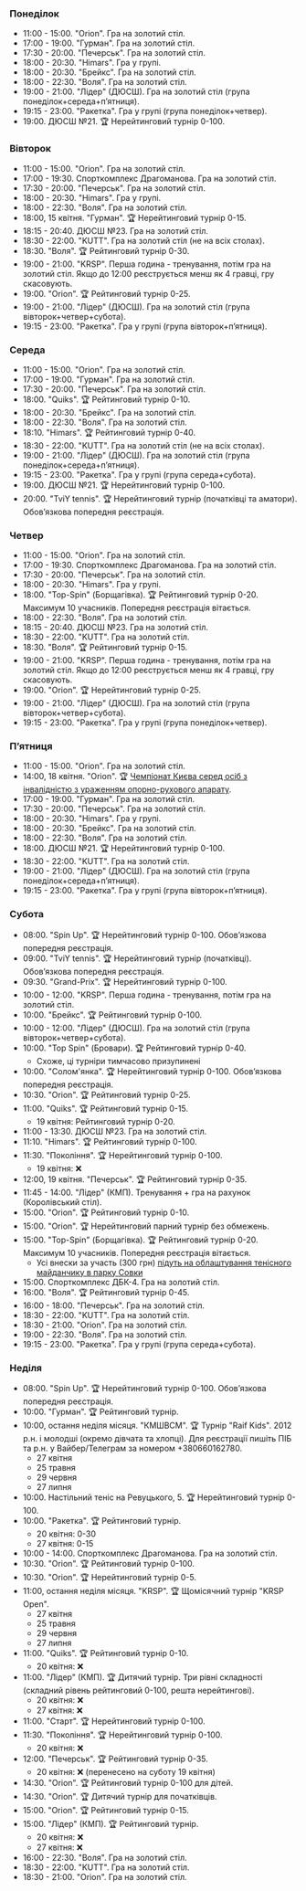 ﻿
<h3 id="monday">Понеділок</h3>

* 11:00 - 15:00. "Orion". Гра на золотий стіл.
* 17:00 - 19:00. "Гурман". Гра на золотий стіл.
* 17:30 - 20:00. "Печерськ". Гра на золотий стіл.
* 18:00 - 20:30. "Himars". Гра у групі.
* 18:00 - 20:30. "Брейкс". Гра на золотий стіл.
* 18:00 - 22:30. "Воля". Гра на золотий стіл.
* 19:00 - 21:00. "Лідер" (ДЮСШ). Гра на золотий стіл (група понеділок+середа+пʼятниця).
* 19:15 - 23:00. "Ракетка". Гра у групі (група понеділок+четвер).
* 19:00. ДЮСШ №21. 🏆 Нерейтинговий турнір 0-100.

<h3 id="tuesday">Вівторок</h3>

* 11:00 - 15:00. "Orion". Гра на золотий стіл.
* 17:00 - 19:30. Спорткомплекс Драгоманова. Гра на золотий стіл.
* 17:30 - 20:00. "Печерськ". Гра на золотий стіл.
* 18:00 - 20:30. "Himars". Гра у групі.
* 18:00 - 22:30. "Воля". Гра на золотий стіл.
* 18:00, 15 квітня. "Гурман". 🏆 Нерейтинговий турнір 0-15.
* 18:15 - 20:40. ДЮСШ №23. Гра на золотий стіл.
* 18:30 - 22:00. "KUTT". Гра на золотий стіл (не на всіх столах).
* 18:30. "Воля". 🏆 Рейтинговий турнір 0-30.
* 19:00 - 21:00. "KRSP". Перша година - тренування, потім гра на золотий стіл. Якщо до 12:00 реєструється менш як 4 гравці, гру скасовують. 
* 19:00. "Orion". 🏆 Рейтинговий турнір 0-25.
* 19:00 - 21:00. "Лідер" (ДЮСШ). Гра на золотий стіл (група вівторок+четвер+субота).
* 19:15 - 23:00. "Ракетка". Гра у групі (група вівторок+пʼятниця).

<h3 id="wednesday">Середа</h3>

* 11:00 - 15:00. "Orion". Гра на золотий стіл.
* 17:00 - 19:00. "Гурман". Гра на золотий стіл.
* 17:30 - 20:00. "Печерськ". Гра на золотий стіл.
* 18:00. "Quiks". 🏆 Рейтинговий турнір 0-10.
* 18:00 - 20:30. "Брейкс". Гра на золотий стіл.
* 18:00 - 22:30. "Воля". Гра на золотий стіл.
* 18:10. "Himars". 🏆 Рейтинговий турнір 0-40.
* 18:30 - 22:00. "KUTT". Гра на золотий стіл (не на всіх столах).
* 19:00 - 21:00. "Лідер" (ДЮСШ). Гра на золотий стіл (група понеділок+середа+пʼятниця).
* 19:15 - 23:00. "Ракетка". Гра у групі (група середа+субота).
* 19:00. ДЮСШ №21. 🏆 Нерейтинговий турнір 0-100.
* 20:00. "TviY tennis". 🏆 Нерейтинговий турнір (початківці та аматори). Обовʼязкова попередня реєстрація.

<h3 id="thursday">Четвер</h3>

* 11:00 - 15:00. "Orion". Гра на золотий стіл.
* 17:00 - 19:30. Спорткомплекс Драгоманова. Гра на золотий стіл.
* 17:30 - 20:00. "Печерськ". Гра на золотий стіл.
* 18:00 - 20:30. "Himars". Гра у групі.
* 18:00. "Top-Spin" (Борщагівка). 🏆 Рейтинговий турнір 0-20. Максимум 10 учасників. Попередня реєстрація вітається.
* 18:00 - 22:30. "Воля". Гра на золотий стіл.
* 18:15 - 20:40. ДЮСШ №23. Гра на золотий стіл.
* 18:30 - 22:00. "KUTT". Гра на золотий стіл.
* 18:30. "Воля". 🏆 Рейтинговий турнір 0-15.
* 19:00 - 21:00. "KRSP". Перша година - тренування, потім гра на золотий стіл. Якщо до 12:00 реєструється менш як 4 гравці, гру скасовують.
* 19:00. "Orion". 🏆 Нерейтинговий турнір 0-25.
* 19:00 - 21:00. "Лідер" (ДЮСШ). Гра на золотий стіл (група вівторок+четвер+субота).
* 19:15 - 23:00. "Ракетка". Гра у групі (група понеділок+четвер).

<h3 id="friday">Пʼятниця</h3>

* 11:00 - 15:00. "Orion". Гра на золотий стіл.
* 14:00, 18 квітня. "Orion". 🏆 <a href="https://t.me/ttorion/2938">Чемпіонат Києва серед осіб з інвалідністю з ураженням опорно-рухового апарату</a>.
* 17:00 - 19:00. "Гурман". Гра на золотий стіл.
* 17:30 - 20:00. "Печерськ". Гра на золотий стіл.
* 18:00 - 20:30. "Himars". Гра у групі.
* 18:00 - 20:30. "Брейкс". Гра на золотий стіл.
* 18:00 - 22:30. "Воля". Гра на золотий стіл.
* 18:00. ДЮСШ №21. 🏆 Нерейтинговий турнір 0-100.
* 18:30 - 22:00. "KUTT". Гра на золотий стіл.
* 19:00 - 21:00. "Лідер" (ДЮСШ). Гра на золотий стіл (група понеділок+середа+пʼятниця).
* 19:15 - 23:00. "Ракетка". Гра у групі (група вівторок+пʼятниця).

<h3 id="saturday">Субота</h3>

* 08:00. "Spin Up". 🏆 Нерейтинговий турнір 0-100. Обовʼязкова попередня реєстрація.
* 09:00. "TviY tennis". 🏆 Нерейтинговий турнір (початківці). Обовʼязкова попередня реєстрація.
* 09:30. "Grand-Prix". 🏆 Нерейтинговий турнір 0-100.
* 10:00 - 12:00. "KRSP". Перша година - тренування, потім гра на золотий стіл.
* 10:00. "Брейкс". 🏆 Рейтинговий турнір 0-100.
* 10:00 - 12:00. "Лідер" (ДЮСШ). Гра на золотий стіл (група вівторок+четвер+субота).
* 10:00. "Top Spin" (Бровари). 🏆 Рейтинговий турнір 0-40.
  * Схоже, ці турніри тимчасово призупинені
* 10:00. "Солом'янка". 🏆 Нерейтинговий турнір 0-100. Обовʼязкова попередня реєстрація.
* 10:30. "Orion". 🏆 Рейтинговий турнір 0-25.
* 11:00. "Quiks". 🏆 Рейтинговий турнір 0-15.
  * 19 квітня: Рейтинговий турнір 0-20.
* 11:00 - 13:30. ДЮСШ №23. Гра на золотий стіл.
* 11:10. "Himars". 🏆 Рейтинговий турнір 0-100.
* 11:30. "Покоління". 🏆 Нерейтинговий турнір 0-100.
  * 19 квітня: ❌
* 12:00, 19 квітня. "Печерськ". 🏆 Рейтинговий турнір 0-35.
* 11:45 - 14:00. "Лідер" (КМП). Тренування + гра на рахунок (Королівський стіл).
* 15:00. "Orion". 🏆 Рейтинговий турнір 0-10.
* 15:00. "Orion". 🏆 Нерейтинговий парний турнір без обмежень.
* 15:00. "Top-Spin" (Борщагівка). 🏆 Рейтинговий турнір 0-20. Максимум 10 учасників. Попередня реєстрація вітається.
  * Усі внески за участь (300 грн) [підуть на облаштування тенісного майданчику в парку Совки](https://t.me/tt_topspin_info/81)
* 15:00. Спорткомплекс ДБК-4. Гра на золотий стіл.
* 16:00. "Воля". 🏆 Рейтинговий турнір 0-45.
* 16:00 - 18:00. "Печерськ". Гра на золотий стіл.
* 18:30 - 22:00. "KUTT". Гра на золотий стіл.
* 18:30 - 21:00. "Orion". Гра на золотий стіл.
* 19:00 - 22:30. "Воля". Гра на золотий стіл.
* 19:15 - 23:00. "Ракетка". Гра у групі (група середа+субота).

<h3 id="sunday">Неділя</h3>

* 08:00. "Spin Up". 🏆 Нерейтинговий турнір 0-100. Обовʼязкова попередня реєстрація.
* 10:00. "Гурман". 🏆 Рейтинговий турнір.
* 10:00, остання неділя місяця. "КМШВСМ". 🏆 Турнір "Raif Kids". 2012 р.н. і молодші (окремо дівчата та хлопці).
  Для реєстрації пишіть ПІБ та р.н. у Вайбер/Телеграм за номером +380660162780.
  * 27 квітня
  * 25 травня
  * 29 червня
  * 27 липня
* 10:00. Настільний теніс на Ревуцького, 5. 🏆 Нерейтинговий турнір 0-100.
* 10:00. "Ракетка". 🏆 Рейтинговий турнір.
  * 20 квітня: 0-30
  * 27 квітня: 0-15
* 10:00 - 14:00. Спорткомплекс Драгоманова. Гра на золотий стіл.
* 10:30. "Orion". 🏆 Рейтинговий турнір 0-100.
* 10:30. "Orion". 🏆 Нерейтинговий турнір 0-5.
* 11:00, остання неділя місяця. "KRSP". 🏆 Щомісячний турнір "KRSP Open".
  * 27 квітня
  * 25 травня
  * 29 червня
  * 27 липня
* 11:00. "Quiks". 🏆 Рейтинговий турнір 0-10.
  * 20 квітня: ❌
* 11:00. "Лідер" (КМП). 🏆 Дитячий турнір. Три рівні складності (складний рівень рейтинговий 0-100, решта нерейтингові).
  * 20 квітня: ❌
  * 27 квітня: ❌
* 11:00. "Старт". 🏆 Нерейтинговий турнір 0-100.
* 11:30. "Покоління". 🏆 Нерейтинговий турнір 0-100.
  * 20 квітня: ❌
* 12:00. "Печерськ". 🏆 Рейтинговий турнір 0-35.
  * 20 квітня: ❌ (перенесено на суботу 19 квітня)
* 14:30. "Orion". 🏆 Рейтинговий турнір 0-100 для дітей.
* 14:30. "Orion". 🏆 Дитячий турнір для початківців.
* 15:00. "Orion". 🏆 Рейтинговий турнір 0-15.
* 15:00. "Лідер" (КМП). 🏆 Рейтинговий турнір.
  * 20 квітня: ❌
  * 27 квітня: ❌
* 16:00 - 22:30. "Воля". Гра на золотий стіл.
* 18:30 - 22:00. "KUTT". Гра на золотий стіл.
* 18:30 - 21:00. "Orion". Гра на золотий стіл.
